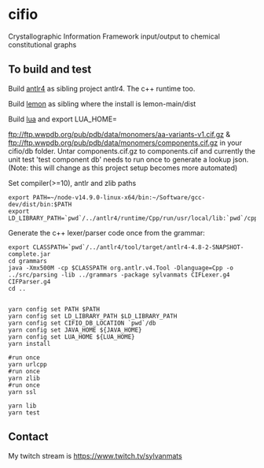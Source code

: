 # cifio
Crystallographic Information Framework input/output to chemical constitutional graphs



## To build and test

Build [antlr4](https://github.com/antlr/antlr4) as sibling project antlr4.  The c++ runtime too.

Build [lemon](http://lemon.cs.elte.hu/hg/lemon-main) as sibling where the install is lemon-main/dist

Build [lua](http://www.lua.org/) and export LUA_HOME=<where you installed it>

ftp://ftp.wwpdb.org/pub/pdb/data/monomers/aa-variants-v1.cif.gz & ftp://ftp.wwpdb.org/pub/pdb/data/monomers/components.cif.gz in your cifio/db folder. Untar
components.cif.gz to components.cif and currently the unit test 'test component db' needs to run once 
to generate a lookup json.
(Note: this will change as this project setup becomes more automated)


Set compiler(>=10), antlr and zlib paths

```
export PATH=~/node-v14.9.0-linux-x64/bin:~/Software/gcc-dev/dist/bin:$PATH
export LD_LIBRARY_PATH=`pwd`/../antlr4/runtime/Cpp/run/usr/local/lib:`pwd`/cpp_modules/zlib/dist/lib:$LD_LIBRARY_PATH
```

Generate the c++ lexer/parser code once from the grammar:

```
export CLASSPATH=`pwd`/../antlr4/tool/target/antlr4-4.8-2-SNAPSHOT-complete.jar
cd grammars
java -Xmx500M -cp $CLASSPATH org.antlr.v4.Tool -Dlanguage=Cpp -o ../src/parsing -lib ../grammars -package sylvanmats CIFLexer.g4 CIFParser.g4
cd ..
```


```

yarn config set PATH $PATH
yarn config set LD_LIBRARY_PATH $LD_LIBRARY_PATH
yarn config set CIFIO_DB_LOCATION `pwd`/db
yarn config set JAVA_HOME ${JAVA_HOME}
yarn config set LUA_HOME ${LUA_HOME}
yarn install

#run once
yarn urlcpp
#run once
yarn zlib
#run once
yarn ssl

yarn lib
yarn test
```

## Contact

My twitch stream is https://www.twitch.tv/sylvanmats